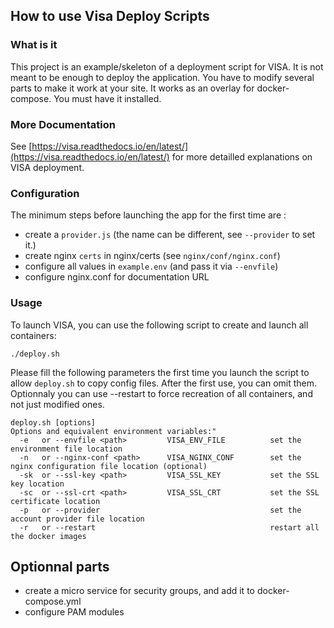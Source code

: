 ## How to use Visa Deploy Scripts

### What is it
This project is an example/skeleton of a deployment script for VISA. It is not meant to be enough to deploy the application. You have to modify several parts to make it work at your site.
It works as an overlay for docker-compose. You must have it installed.

### More Documentation
See [https://visa.readthedocs.io/en/latest/](https://visa.readthedocs.io/en/latest/) for more detailled explanations on VISA deployment.

### Configuration
The minimum steps before launching the app for the first time are :
- create a `provider.js` (the name can be different, see `--provider` to set it.)
- create nginx `certs` in nginx/certs (see `nginx/conf/nginx.conf`)
- configure all values in `example.env` (and pass it via `--envfile`)
- configure nginx.conf for documentation URL

### Usage

To launch VISA, you can use the following script to create and launch all containers:

```
./deploy.sh
```
Please fill the following parameters the first time you launch the script to allow `deploy.sh` to copy config files.
After the first use, you can omit them. Optionnaly you can use --restart to force recreation of all containers, and not just modified ones.

```
deploy.sh [options]
Options and equivalent environment variables:"
  -e   or --envfile <path>         VISA_ENV_FILE          set the environment file location
  -n   or --nginx-conf <path>      VISA_NGINX_CONF        set the nginx configuration file location (optional)
  -sk  or --ssl-key <path>         VISA_SSL_KEY           set the SSL key location
  -sc  or --ssl-crt <path>         VISA_SSL_CRT           set the SSL certificate location
  -p   or --provider                                      set the account provider file location
  -r   or --restart                                       restart all the docker images
```

## Optionnal parts
- create a micro service for security groups, and add it to docker-compose.yml
- configure PAM modules
